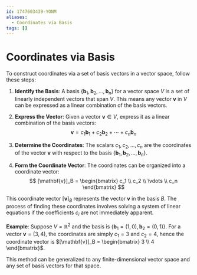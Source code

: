 ```yaml
---
id: 1747603439-YONM
aliases:
  - Coordinates via Basis
tags: []
---
```


# Coordinates via Basis
To construct coordinates via a set of basis vectors in a vector space, follow these steps:

1. **Identify the Basis**: A basis $\{ \mathbf{b}_1, \mathbf{b}_2, \ldots, \mathbf{b}_n \}$ for a vector space $V$ is a set of linearly independent vectors that span $V$. This means any vector $\mathbf{v}$ in $V$ can be expressed as a linear combination of the basis vectors.

2. **Express the Vector**: Given a vector $\mathbf{v} \in V$, express it as a linear combination of the basis vectors:
   $$ \mathbf{v} = c_1 \mathbf{b}_1 + c_2 \mathbf{b}_2 + \cdots + c_n \mathbf{b}_n $$

3. **Determine the Coordinates**: The scalars $c_1, c_2, \ldots, c_n$ are the coordinates of the vector $\mathbf{v}$ with respect to the basis $\{ \mathbf{b}_1, \mathbf{b}_2, \ldots, \mathbf{b}_n \}$.

4. **Form the Coordinate Vector**: The coordinates can be organized into a coordinate vector:
   $$ [\mathbf{v}]_B = \begin{bmatrix} c_1 \\ c_2 \\ \vdots \\ c_n \end{bmatrix} $$

This coordinate vector $[\mathbf{v}]_B$ represents the vector $\mathbf{v}$ in the basis $B$. The process of finding these coordinates involves solving a system of linear equations if the coefficients $c_i$ are not immediately apparent.

**Example**: Suppose $V = \mathbb{R}^2$ and the basis is $\{ \mathbf{b}_1 = (1, 0), \mathbf{b}_2 = (0, 1) \}$. For a vector $\mathbf{v} = (3, 4)$, the coordinates are simply $c_1 = 3$ and $c_2 = 4$, hence the coordinate vector is $[\mathbf{v}]_B = \begin{bmatrix} 3 \\ 4 \end{bmatrix}$.

This method can be generalized to any finite-dimensional vector space and any set of basis vectors for that space.

